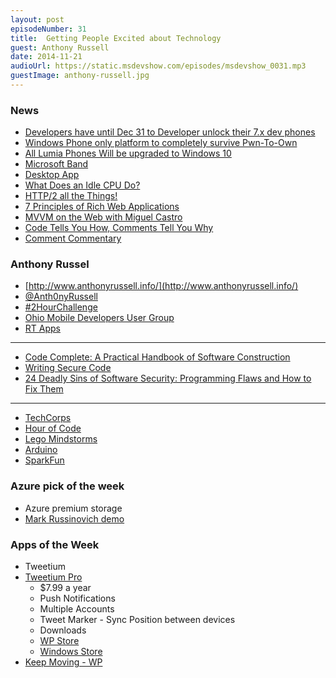 ```yaml
---
layout: post
episodeNumber: 31
title:  Getting People Excited about Technology
guest: Anthony Russell
date: 2014-11-21
audioUrl: https://static.msdevshow.com/episodes/msdevshow_0031.mp3
guestImage: anthony-russell.jpg
---
```


### News

 - [Developers have until Dec 31 to Developer unlock their 7.x dev phones](http://www.windowscentral.com/microsoft-ends-unlocking-windows-phone-7x-devices-developers-dec-31)
 - [Windows Phone only platform to completely survive Pwn-To-Own](http://www.windowscentral.com/partial-exploit-windows-phone-was-found-part-hps-annual-mobile-pwn2own-event)
 - [All Lumia Phones Will be upgraded to Windows 10](http://www.windowscentral.com/microsoft-claims-windows-10-upgrades-all-lumias)
 - [Microsoft Band](http://www.microsoft.com/Microsoft-Band/en-us?ocid=SEM_bing_)
  - [Desktop App](http://www.microsoft.com/en-us/download/details.aspx?id=44579&WT.mc_id=rss_alldownloads_all)
 - [What Does an Idle CPU Do?](http://duartes.org/gustavo/blog/post/what-does-an-idle-cpu-do/)
 - [HTTP/2 all the Things!](https://docs.google.com/presentation/d/1l9c9ROjLTD8clOL0yFufAOMbxNC0D-19zCiXMgqtY-M/present)
 - [7 Principles of Rich Web Applications](http://rauchg.com/2014/7-principles-of-rich-web-applications/#server-rendered-pages-are-not-optional)
 - [MVVM on the Web with Miguel Castro](http://www.dotnetrocks.com/default.aspx?showNum=1050)
 - [Code Tells You How, Comments Tell You Why](http://blog.codinghorror.com/code-tells-you-how-comments-tell-you-why/)
 - [Comment Commentary](http://ericlippert.com/2014/09/08/comment-commentary/)

### Anthony Russel 

 - [http://www.anthonyrussell.info/](http://www.anthonyrussell.info/)
 - [@Anth0nyRussell](https://twitter.com/Anth0nyRussell)
 - [\#2HourChallenge](https://twitter.com/hashtag/2HourChallenge?src=hash)
 - [Ohio Mobile Developers User Group](http://www.meetup.com/OhMoDev/)
 - [RT Apps](http://www.windowsphone.com/en-US/store/publishers?publisherId=RT%2BApps)

----------

 - [Code Complete: A Practical Handbook of Software Construction](http://www.amazon.com/Code-Complete-Practical-Handbook-Construction/dp/0735619670/ref=sr_1_1?ie=UTF8&qid=1415991207&sr=8-1&keywords=code+complete)
 - [Writing Secure Code](http://www.amazon.com/Writing-Secure-Code-Developer-Practices/dp/0735617228/ref=sr_1_1?ie=UTF8&qid=1415991175&sr=8-1&keywords=secure+code)
 - [24 Deadly Sins of Software Security: Programming Flaws and How to Fix Them](http://www.amazon.com/Deadly-Sins-Software-Security-Programming/dp/0071626751/ref=sr_1_1?ie=UTF8&qid=1415991144&sr=8-1&keywords=24+Deadly+Sins+of+Software+Security%3A+Programming+Flaws+and+How+to+Fix+Them)

----------

 - [TechCorps](http://hadron.techcorps.org/)
 - [Hour of Code](http://learn.code.org/)
 - [Lego Mindstorms](http://www.lego.com/en-us/mindstorms/)
 - [Arduino](http://www.arduino.cc/)
 - [SparkFun](https://www.sparkfun.com/categories/103)

### Azure pick of the week

 - Azure premium storage
  - [Mark Russinovich demo](http://channel9.msdn.com/Events/TechEd/Europe/2014/KEY01)

### Apps of the Week

 - Tweetium
  - [Tweetium Pro](http://tweetiumapp.com/pro)
     - $7.99 a year
	 - Push Notifications
	 - Multiple Accounts
	 - Tweet Marker - Sync Position between devices
	- Downloads
	 - [WP Store](http://www.windowsphone.com/s?appid=8f328427-666d-4b6d-8a58-042ff6a17e41)
	 - [Windows Store](http://apps.microsoft.com/windows/en-us/app/tweetium/4071d364-44bf-47ce-9eb7-d527e6f182a2)
 - [Keep Moving - WP](http://www.windowsphone.com/s?appid=daa91b47-f6c1-4c97-8068-ea237a6bc51b)